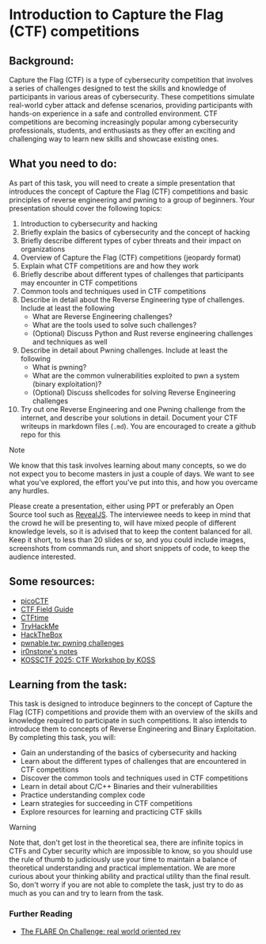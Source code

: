 # Introduction to Capture the Flag (CTF) competitions

## Background: 
Capture the Flag (CTF) is a type of cybersecurity competition
that involves a series of challenges designed to test the skills and knowledge
of participants in various areas of cybersecurity. These competitions simulate
real-world cyber attack and defense scenarios, providing participants with
hands-on experience in a safe and controlled environment. CTF competitions are
becoming increasingly popular among cybersecurity professionals, students, and
enthusiasts as they offer an exciting and challenging way to learn new skills
and showcase existing ones.

## What you need to do:

As part of this task, you will need to create a simple presentation that
introduces the concept of Capture the Flag (CTF) competitions and basic
principles of reverse engineering and pwning to a group of beginners. Your
presentation should cover the following topics:

1. Introduction to cybersecurity and hacking
1. Briefly explain the basics of cybersecurity and the concept of hacking
1. Briefly describe different types of cyber threats and their impact on organizations
1. Overview of Capture the Flag (CTF) competitions (jeopardy format)
1. Explain what CTF competitions are and how they work
1. Briefly describe about different types of challenges that participants may
   encounter in CTF competitions
1. Common tools and techniques used in CTF competitions
1. Describe in detail about the Reverse Engineering type of challenges. Include at least the following
    - What are Reverse Engineering challenges?
    - What are the tools used to solve such challenges?
    - (Optional) Discuss Python and Rust reverse engineering challenges and techniques as well
1. Describe in detail about Pwning challenges. Include at least the following
    - What is pwning?
    - What are the common vulnerabilities exploited to pwn a system (binary exploitation)? 
    - (Optional) Discuss shellcodes for solving Reverse Engineering challenges
1. Try out one Reverse Engineering and one Pwning challenge from the internet,
   and describe your solutions in detail. Document your CTF writeups in markdown
   files (`.md`). You are encouraged to create a github repo for this

> [!NOTE] 
> We know that this task involves learning about many concepts, so we do
> not expect you to become masters in just a couple of days. We want to see
> what you've explored, the effort you've put into this, and how you overcame
> any hurdles.

Please create a presentation, either using PPT or preferably an Open Source
tool such as [RevealJS](https://revealjs.com/). The interviewee needs to keep
in mind that the crowd he will be presenting to, will have mixed people of
different knowledge levels, so it is advised that to keep the content balanced
for all. Keep it short, to less than 20 slides or so, and you could include
images, screenshots from commands run, and short snippets of code, to keep the
audience interested.

## Some resources:

- [picoCTF](https://picoctf.org/)
- [CTF Field Guide](https://trailofbits.github.io/ctf/)
- [CTFtime](https://ctftime.org/)
- [TryHackMe](https://tryhackme.com/)
- [HackTheBox](https://www.hackthebox.eu/)
- [pwnable.tw: pwning challenges](https://pwnable.tw/challenge/)
- [ir0nstone's notes](https://ir0nstone.gitbook.io/notes)
- [KOSSCTF 2025: CTF Workshop by KOSS](https://github.com/kossiitkgp/KossCTF-2025)

## Learning from the task:

This task is designed to introduce beginners to the concept of Capture the Flag
(CTF) competitions and provide them with an overview of the skills and
knowledge required to participate in such competitions. It also intends to
introduce them to concepts of Reverse Engineering and Binary Exploitation. By
completing this task, you will:

- Gain an understanding of the basics of cybersecurity and hacking
- Learn about the different types of challenges that are encountered in CTF
competitions
- Discover the common tools and techniques used in CTF competitions
- Learn in detail about C/C++ Binaries and their vulnerabilities
- Practice understanding complex code
- Learn strategies for succeeding in CTF competitions
- Explore resources for learning and practicing CTF skills

> [!WARNING]
> Note that, don't get lost in the theoretical sea, there are infinite topics in
> CTFs and Cyber security which are impossible to know, so you should use the
> rule of thumb to judiciously use your time to maintain a balance of theoretical
> understanding and practical implementation. We are more curious about your
> thinking ability and practical utility than the final result. So, don't worry
> if you are not able to complete the task, just try to do as much as you can and
> try to learn from the task.

### Further Reading

- [The FLARE On Challenge: real world oriented rev](https://flare-on.com/)
